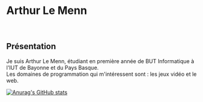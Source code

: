 <p align = "center">
    <h1> Arthur Le Menn </h1>
  <br>
  <h2> Présentation </h2>
  <p> Je suis Arthur Le Menn, étudiant en première année de BUT Informatique à l'IUT de Bayonne et du Pays Basque. <br>
  Les domaines de programmation qui m'intéressent sont : les jeux vidéo et le web. </p>
</p>

[![Anurag's GitHub stats](https://github-readme-stats.vercel.app/api?username=Arthur-Le-M)](https://github.com/anuraghazra/github-readme-stats)
